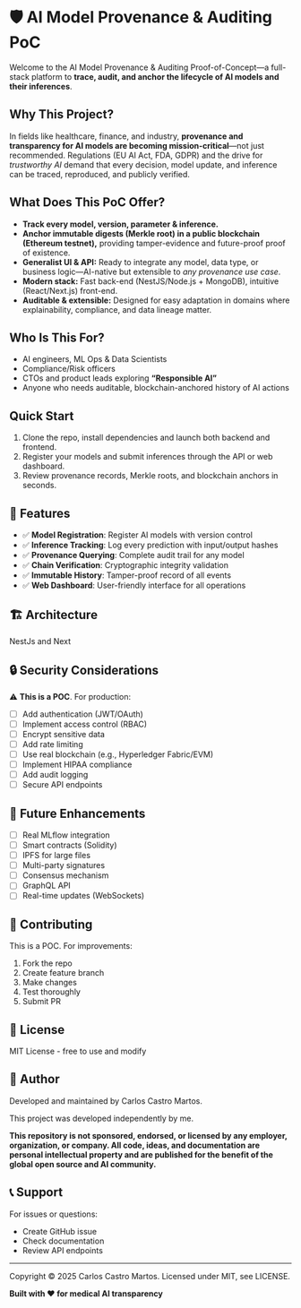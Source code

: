 # 🛡️ AI Model Provenance & Auditing PoC

Welcome to the AI Model Provenance & Auditing Proof-of-Concept—a full-stack platform to **trace, audit, and anchor the lifecycle of AI models and their inferences**.

## Why This Project?

In fields like healthcare, finance, and industry, **provenance and transparency for AI models are becoming mission-critical**—not just recommended. Regulations (EU AI Act, FDA, GDPR) and the drive for *trustworthy AI* demand that every decision, model update, and inference can be traced, reproduced, and publicly verified.

## What Does This PoC Offer?

- **Track every model, version, parameter & inference.**
- **Anchor immutable digests (Merkle root) in a public blockchain (Ethereum testnet),** providing tamper-evidence and future-proof proof of existence.
- **Generalist UI & API:** Ready to integrate any model, data type, or business logic—AI-native but extensible to *any provenance use case*.
- **Modern stack:** Fast back-end (NestJS/Node.js + MongoDB), intuitive (React/Next.js) front-end.
- **Auditable & extensible:** Designed for easy adaptation in domains where explainability, compliance, and data lineage matter.

## Who Is This For?

- AI engineers, ML Ops & Data Scientists
- Compliance/Risk officers
- CTOs and product leads exploring **“Responsible AI”**
- Anyone who needs auditable, blockchain-anchored history of AI actions

## Quick Start

1. Clone the repo, install dependencies and launch both backend and frontend.
2. Register your models and submit inferences through the API or web dashboard.
3. Review provenance records, Merkle roots, and blockchain anchors in seconds.

## 🎯 Features

- ✅ **Model Registration**: Register AI models with version control
- ✅ **Inference Tracking**: Log every prediction with input/output hashes
- ✅ **Provenance Querying**: Complete audit trail for any model
- ✅ **Chain Verification**: Cryptographic integrity validation
- ✅ **Immutable History**: Tamper-proof record of all events
- ✅ **Web Dashboard**: User-friendly interface for all operations

## 🏗️ Architecture

NestJs and Next

## 🔒 Security Considerations

⚠️ **This is a POC**. For production:

- [ ] Add authentication (JWT/OAuth)
- [ ] Implement access control (RBAC)
- [ ] Encrypt sensitive data
- [ ] Add rate limiting
- [ ] Use real blockchain (e.g., Hyperledger Fabric/EVM)
- [ ] Implement HIPAA compliance
- [ ] Add audit logging
- [ ] Secure API endpoints

## 📝 Future Enhancements

- [ ] Real MLflow integration
- [ ] Smart contracts (Solidity)
- [ ] IPFS for large files
- [ ] Multi-party signatures
- [ ] Consensus mechanism
- [ ] GraphQL API
- [ ] Real-time updates (WebSockets)

## 🤝 Contributing

This is a POC. For improvements:
1. Fork the repo
2. Create feature branch
3. Make changes
4. Test thoroughly
5. Submit PR

## 📄 License

MIT License - free to use and modify

## 👥 Author

Developed and maintained by Carlos Castro Martos.

This project was developed independently by me.

**This repository is not sponsored, endorsed, or licensed by any employer, organization, or company. All code, ideas, and documentation are personal intellectual property and are published for the benefit of the global open source and AI community.**

## 📞 Support

For issues or questions:
- Create GitHub issue
- Check documentation
- Review API endpoints

---

Copyright © 2025 Carlos Castro Martos. Licensed under MIT, see LICENSE.

**Built with ❤️ for medical AI transparency**
